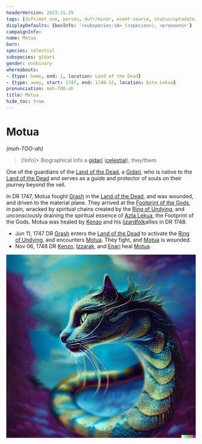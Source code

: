 ```yaml
---
headerVersion: 2023.11.25
tags: [dufr/met_one, person, dufr/minor, event-source, status/uptodate, status/unknown]
displayDefaults: {boxInfo: '<subspecies:sA> (<species>), <pronouns>'}
campaignInfo:
name: Motua
born:
species: celestial
subspecies: gidari
gender: nonbinary
whereabouts:
- {type: home, end: 1, location: Land of the Dead}
- {type: away, start: 1747, end: 1748-12, location: Azta Lekua}
pronunciation: moh-TOO-ah
title: Motua
hide_toc: true
---
```

# Motua
*(moh-TOO-ah)*
>[!info]+ Biographical Info
> a [gidari](<../../species/children-of-belief/gidari.md>) ([celestial](<../../species/children-of-belief/celestials.md>)), they/them
>> 

One of the guardians of the [Land of the Dead](<../../cosmology/multiverse/spiritual-realms/proximate-realms/land-of-the-dead.md>), a [Gidari](<../../species/children-of-belief/gidari.md>), who is native to the [Land of the Dead](<../../cosmology/multiverse/spiritual-realms/proximate-realms/land-of-the-dead.md>) and serves as a guide and protector of souls on their journey beyond the veil. 

In DR 1747, Motua fought [Grash](<../other-nonhumans/grash.md>) in the [Land of the Dead](<../../cosmology/multiverse/spiritual-realms/proximate-realms/land-of-the-dead.md>), and was wounded, and driven to the material plane. They arrived at the [Footprint of the Gods](<../../gazetteer/far-south/azta-lekua.md>), in pain, wracked by spiritual chains created by the [Ring of Undying](<../../things/artifacts-of-power/ring-of-undying.md>), and unconsciously draining the spiritual essence of [Azta Lekua](<../../gazetteer/far-south/azta-lekua.md>), the Footprint of the Gods. Motua was healed by [Kenzo](<../pcs/dunmar-fellowship/kenzo.md>) and his [lizardfolk](<../../species/children-of-the-embodied-gods/lizardfolk/lizardfolk.md>)allies in DR 1748.

- Jun 11, 1747 DR [Grash](<../other-nonhumans/grash.md>) enters the [Land of the Dead](<../../cosmology/multiverse/spiritual-realms/proximate-realms/land-of-the-dead.md>) to activate the [Ring of Undying](<../../things/artifacts-of-power/ring-of-undying.md>), and encounters [Motua](<./motua.md>). They fight, and [Motua](<./motua.md>) is wounded.
- Nov 06, 1748 DR [Kenzo](<../pcs/dunmar-fellowship/kenzo.md>), [Izzarak](<../pcs/dunmar-fellowship/guests/izzarak.md>), and [Enari](<../lizardfolk/enari.md>) heal [Motua](<./motua.md>).


![Motua](../../assets/motua.png)